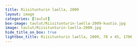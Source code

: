 ```yaml
---
title: Riisitunturin laella, 2009
layout: image
categories: [taulut]
box-image: taulut/Riisitunturin-laella-2009-kuutio.jpg
image: taulut/Riisitunturin-laella-2009.jpg
hide_title_on_box: true
lightbox_title: Riisitunturin laella, 2009, 78 x 45, 170€
---
```

